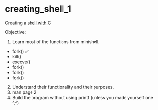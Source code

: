 # creating_shell_1

Creating a [shell with C](https://brennan.io/2015/01/16/write-a-shell-in-c/)

Objective:
1. Learn most of the functions from minishell.
  * fork() :white_check_mark:
  * kill()
  * execve()
  * fork()
  * fork()
  * fork()
2. Understand their functionality and their purposes.
3. man page 2
4. Build the program without using printf (unless you made yourself one ^.^)
